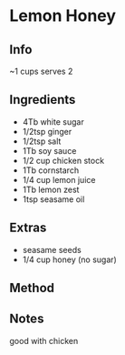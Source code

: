 # Lemon Honey

## Info

~1 cups 
serves 2

## Ingredients

* 4Tb white sugar
* 1/2tsp ginger
* 1/2tsp salt
* 1Tb soy sauce
* 1/2 cup chicken stock
* 1Tb cornstarch
* 1/4 cup lemon juice
* 1Tb lemon zest
* 1tsp seasame oil

## Extras

* seasame seeds
* 1/4 cup honey (no sugar)

## Method


## Notes

good with chicken